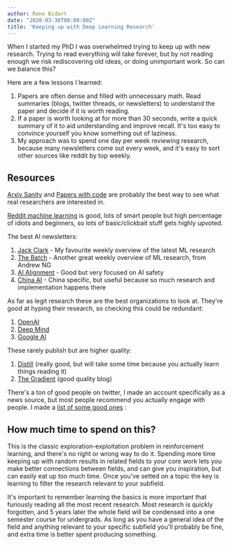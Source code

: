 ```yaml
---
author: Rene Bidart
date: "2020-03-30T00:00:00Z"
title: 'Keeping up with Deep Learning Research'
---
```


When I started my PhD I was overwhelmed trying to keep up with new research. Trying to read everything will take forever, but by not reading enough we risk rediscovering old ideas, or doing unimportant work. So can we balance this?

Here are a few lessons I learned:

1. Papers are often dense and filled with unnecessary math. Read summaries (blogs, twitter threads, or newsletters) to understand the paper and decide if it is worth reading.
2. If a paper is worth looking at for more than 30 seconds, write a quick summary of it to aid understanding and improve recall.  It's too easy to convince yourself you know something out of laziness.
3. My approach was to spend one day per week reviewing research, because many newsletters come out every week, and it's easy to sort other sources like reddit by top weekly. 

## Resources

[Arxiv Sanity](http://www.arxiv-sanity.com/top?timefilter=week&vfilter=all) and [Papers with code](https://paperswithcode.com/) are probably the best way to see what real researchers are interested in.

[Reddit machine learning](https://www.reddit.com/r/MachineLearning/top/?t=week) is good, lots of smart people but high percentage of idiots and beginners, so lots of basic/clickbait stuff gets highly upvoted.

The best AI newsletters:

1. [Jack Clark](https://jack-clark.net/) - My favourite weekly overview of the latest ML research
2. [The Batch](https://www.deeplearning.ai/thebatch/) - Another great weekly overview of ML research, from Andrew NG
3. [AI Alignment](https://rohinshah.com/alignment-newsletter/) - Good but very focused on AI safety
4. [China AI](https://chinai.substack.com/) - China specific, but useful because so much research and implementation happens there

As far as legit research these are the best organizations to look at. They're good at hyping their research, so checking this could be redundant:

1. [OpenAI](https://openai.com/blog/)
2. [Deep Mind](https://deepmind.com/blog)
3. [Google AI](https://ai.googleblog.com/)

These rarely publish but are higher quality:

1. [Distill](https://distill.pub/) (really good, but will take some time because you actually learn things reading it)
2. [The Gradient](https://thegradient.pub/) (good quality blog)

There's a ton of good people on twitter, I made an account specifically as a news source, but most people recommend you actually engage with people. I made a [list of some good ones](https://twitter.com/i/lists/1217249059016204288) :

## How much time to spend on this?

This is the classic exploration-exploitation problem in reinforcement learning, and there's no right or wrong way to do it. Spending more time keeping up with random results in related fields to your core work lets you make better connections between fields, and can give you inspiration, but can easily eat up too much time. Once you've setted on a topic the key is learning to filter the research relevant to your subfield.

It's important to remember learning the basics is more important that furiously reading all the most recent research. Most research is quickly forgotten, and 5 years later the whole field will be condensed into a one semester course for undergrads. As long as you have a general idea of the field and anything relevant to your specific subfield you'll probably be fine, and extra time is better spent producing something.



